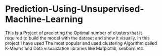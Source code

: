 # Prediction-Using-Unsupervised-Machine-Learning
This is a Project of predicting the Optimal number of clusters that is required to build the model with the dataset and show it visually.
In this project I have used The most popular and used clustering Algorithm called K-Means and Data visualization libraries like Matplotlib, seaborn etc.
